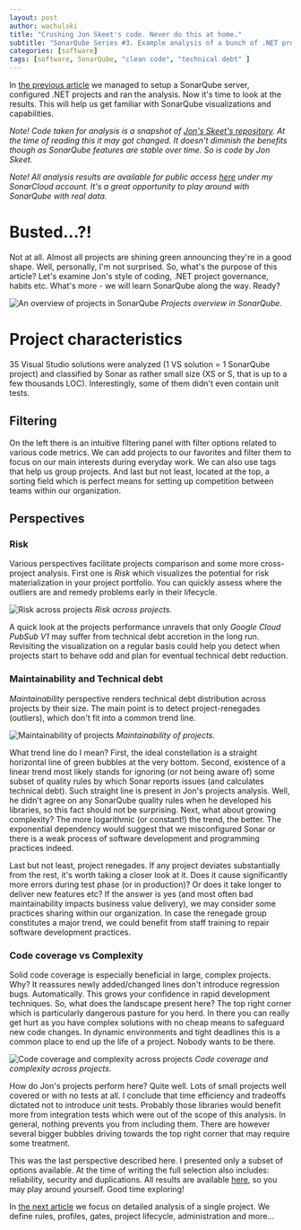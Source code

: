 ```yaml
---
layout: post
author: wachulski
title: "Crushing Jon Skeet's code. Never do this at home."
subtitle: "SonarQube Series #3. Example analysis of a bunch of .NET projects."
categories: [software]
tags: [software, SonarQube, "clean code", "technical debt" ]
---
```


In [the previous article][prev] we managed to setup a SonarQube server, configured .NET projects and ran the analysis. Now it's time to look at the results. This will help us get familiar with SonarQube visualizations and capabilities.

*Note! Code taken for analysis is a snapshot of [Jon's Skeet's repository][gh-repo]. At the time of reading this it may got changed. It doesn't diminish the benefits though as SonarQube features are stable over time. So is code by Jon Skeet.*

*Note! All analysis results are available for public access [here][cloud-results] under my SonarCloud account. It's a great opportunity to play around with SonarQube with real data.*

# Busted...?!
Not at all. Almost all projects are shining green announcing they're in a good shape. Well, personally, I'm not surprised. So, what's the purpose of this article? Let's examine Jon's style of coding, .NET project governance, habits etc. What's more - we will learn SonarQube along the way. Ready?

![An overview of projects in SonarQube][projects-overview]
*Projects overview in SonarQube.*

# Project characteristics

35 Visual Studio solutions were analyzed (1 VS solution = 1 SonarQube project) and classified by Sonar as rather small size (XS or S, that is up to a few thousands LOC). Interestingly, some of them didn't even contain unit tests.

## Filtering

On the left there is an intuitive filtering panel with filter options related to various code metrics. We can add projects to our favorites and filter them to focus on our main interests during everyday work. We can also use tags that help us group projects. And last but not least, located at the top, a sorting field which is perfect means for setting up  competition between teams within our organization.

## Perspectives

### Risk

Various perspectives facilitate projects comparison and some more cross-project analysis. First one is *Risk* which visualizes the potential for risk materialization in your project portfolio. You can quickly assess where the outliers are and remedy problems early in their lifecycle. 

![Risk across projects][perspectives-risk]
*Risk across projects.*

A quick look at the projects performance unravels that only *Google Cloud PubSub V1* may suffer from technical debt accretion in the long run. Revisiting the visualization on a regular basis could help you detect when projects start to behave odd and plan for eventual technical debt reduction.

### Maintainability and Technical debt

*Maintainability* perspective renders technical debt distribution across projects by their size. The main point is to detect project-renegades (outliers), which don't fit into a common trend line.

![Maintainability of projects][perspectives-tech-debt]
*Maintainability of projects.*

What trend line do I mean? First, the ideal constellation is a straight horizontal line of green bubbles at the very bottom. Second, existence of a linear trend most likely stands for ignoring (or not being aware of) some subset of quality rules by which Sonar reports issues (and calculates technical debt). Such straight line is present in Jon's projects analysis. Well, he didn't agree on any SonarQube quality rules when he developed his libraries, so this fact should not be surprising. Next, what about growing complexity? The more logarithmic (or constant!) the trend, the better. The exponential dependency would suggest that we misconfigured Sonar or there is a weak process of software development and programming practices indeed. 

Last but not least, project renegades. If any project deviates substantially from the rest, it's worth taking a closer look at it. Does it cause significantly more errors during test phase (or in production)? Or does it take longer to deliver new features etc? If the answer is yes (and most often bad maintainability impacts business value delivery), we may consider some practices sharing within our organization. In case the renegade group constitutes a major trend, we could benefit from staff training to repair software development practices.

### Code coverage vs Complexity

Solid code coverage is especially beneficial in large, complex projects. Why? It reassures newly added/changed lines don't introduce regression bugs. Automatically. This grows your confidence in rapid development techniques. So, what does the landscape present here? The top right corner which is particularly dangerous pasture for you herd. In there you can really get hurt as you have complex solutions with no cheap means to safeguard new code changes. In dynamic environments and tight deadlines this is a common place to end up the life of a project. Nobody wants to be there.

![Code coverage and complexity across projects][perspectives-complexity]
*Code coverage and complexity across projects.*

How do Jon's projects perform here? Quite well. Lots of small projects well covered or with no tests at all. I conclude that time efficiency and tradeoffs dictated not to introduce unit tests. Probably those libraries would benefit more from integration tests which were out of the scope of this analysis. In general, nothing prevents you from including them. There are however several bigger bubbles driving towards the top right corner that may require some treatment.

This was the last perspective described here. I presented only a subset of options available. At the time of writing the full selection also includes: reliability, security and duplications. All results are available [here][cloud-results], so you may play around yourself. Good time exploring!

In [the next article][next] we focus on detailed analysis of a single project. We define rules, profiles, gates, project lifecycle, administration and more...

[prev]:     /software/2018-10-10-sonarqube-2-setup-environment "SonarQube #2 - Installation of SonarQube server and project configuration."
[next]:     /software/2018-10-24-sonarqube-4-project-analysis-details "SonarQube #4 - A detailed look at single project analysis" 

[cloud-results]:            https://sonarcloud.io/organizations/wachulski-github/projects "Analysis results uploaded to SonarCloud.io - available to play around with"
[gh-repo]:                  https://github.com/GoogleCloudPlatform/google-cloud-dotnet.git "Google Cloud Platform .NET libraries by Jon Skeet"
[projects-overview]:        /img/sonar/sonar3-projects-overview.png
[perspectives-risk]:        /img/sonar/sonar3-perspectives-risk.png
[perspectives-tech-debt]:   /img/sonar/sonar3-perspectives-tech-debt.png
[perspectives-complexity]:  /img/sonar/sonar3-perspectives-complexity.png